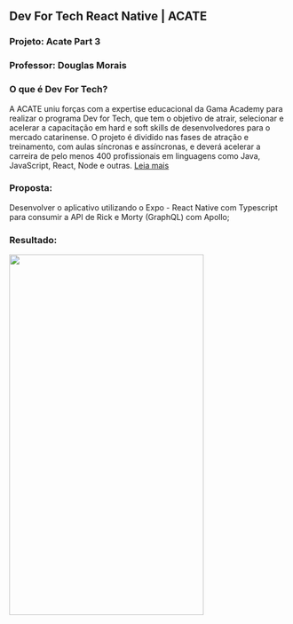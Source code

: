 ## Dev For Tech React Native | ACATE
### Projeto: Acate Part 3
### Professor: Douglas Morais

### O que é Dev For Tech?
A ACATE uniu forças com a expertise educacional da Gama Academy para realizar o programa Dev for Tech, que tem o objetivo de atrair, selecionar e acelerar a capacitação em hard e soft skills de desenvolvedores para o mercado catarinense. O projeto é dividido nas fases de atração e treinamento, com aulas síncronas e assíncronas, e deverá acelerar a carreira de pelo menos 400 profissionais em linguagens como Java, JavaScript, React, Node e outras. [Leia mais](https://devfortech.corporate.gama.academy/)  <br />

### Proposta:
Desenvolver o aplicativo utilizando o Expo - React Native com Typescript para consumir a API de Rick e Morty (GraphQL) com Apollo; <br />

### Resultado:
<div>
<img src="https://user-images.githubusercontent.com/29000780/186710037-c0cf11f8-c4e4-4a7c-9ad3-4dd05f3980d2.png" width="350" height="650"/> 
</div>
